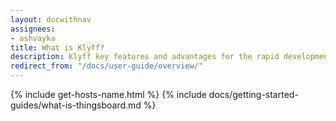 ```yaml
---
layout: docwithnav
assignees:
- ashvayka
title: What is Klyff?
description: Klyff key features and advantages for the rapid development of IoT projects and applications.
redirect_from: "/docs/user-guide/overview/"
---
```


{% include get-hosts-name.html %}
{% include docs/getting-started-guides/what-is-thingsboard.md %}
